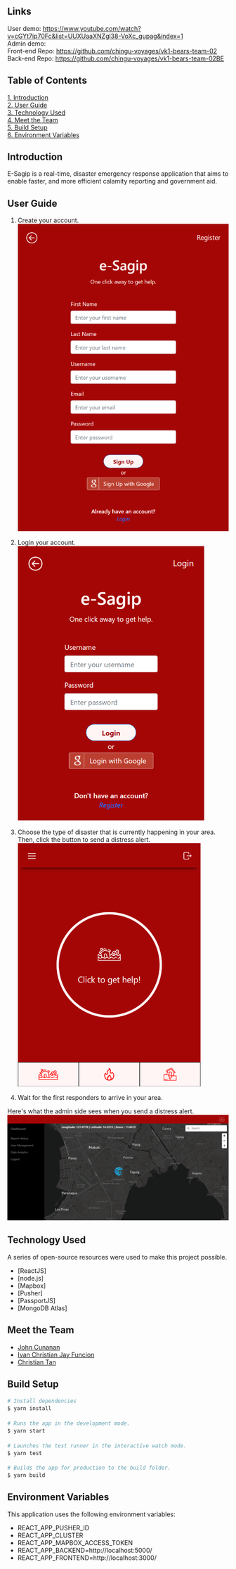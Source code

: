 ## Links
User demo: https://www.youtube.com/watch?v=cGYt7ip70Fc&list=UUXUaaXNZgl38-VoXc_gupag&index=1    
Admin demo:     
Front-end Repo: https://github.com/chingu-voyages/vk1-bears-team-02    
Back-end Repo: https://github.com/chingu-voyages/vk1-bears-team-02BE    

## Table of Contents

<a href="#intro">1. Introduction</a> <br>
<a href="#userGuide">2. User Guide</a> <br>
<a href="#tech">3. Technology Used</a>    
<a href="#team">4. Meet the Team</a> <br>
<a href="#build">5. Build Setup</a>    
<a href="#env">6. Environment Variables </a>

## <h2 id="intro">Introduction</h2>

E-Sagip is a real-time, disaster emergency response application that aims to enable faster, and more efficient calamity reporting and government aid.

## <h2 id="userGuide"> User Guide </h2>

1. Create your account.       
   ![register page](./src/md_images/register-page.png)    

2. Login your account.    
   ![login page](./src/md_images/login-page.png)

3. Choose the type of disaster that is currently happening in your area. Then, click the button to send a distress alert.     
   ![get help page](./src/md_images/buttons.png)

4. Wait for the first responders to arrive in your area.

Here's what the admin side sees when you send a distress alert.
![get help page](./src/md_images/admin-page.png)


## <h2 id="tech"> Technology Used </h2>
 A series of open-source resources were used to make this project possible.
* [ReactJS]
* [node.js]
* [Mapbox]
* [Pusher]
* [PassportJS]
* [MongoDB Atlas]

## <h2 id="team">Meet the Team </h2>
- [John Cunanan](https://github.com/theCodingJohn)
- [Ivan Christian Jay Funcion](https://github.com/supremeking23)
- [Christian Tan](https://github.com/mikotan-cpu)

## <h2 id="build">Build Setup</h2>

```bash
# Install dependencies
$ yarn install

# Runs the app in the development mode.
$ yarn start

# Launches the test runner in the interactive watch mode.
$ yarn test

# Builds the app for production to the build folder.
$ yarn build
```
## <h2 id="env"> Environment Variables </h2>
 This application uses the following environment variables:
 - REACT_APP_PUSHER_ID
 - REACT_APP_CLUSTER
 - REACT_APP_MAPBOX_ACCESS_TOKEN
 - REACT_APP_BACKEND=http://localhost:5000/
 - REACT_APP_FRONTEND=http://localhost:3000/


